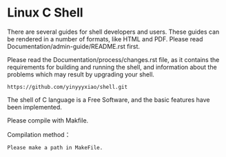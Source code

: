 Linux C Shell
============

There are several guides for shell developers and users. These guides can
be rendered in a number of formats, like HTML and PDF. Please read
Documentation/admin-guide/README.rst first.

Please read the Documentation/process/changes.rst file, as it contains the
requirements for building and running the shell, and information about
the problems which may result by upgrading your shell.

    https://github.com/yinyyyxiao/shell.git
    
The shell of C language is a Free Software, and the basic features
have been implemented.

Please compile with Makfile.

Compilation method：

    Please make a path in MakeFile.
